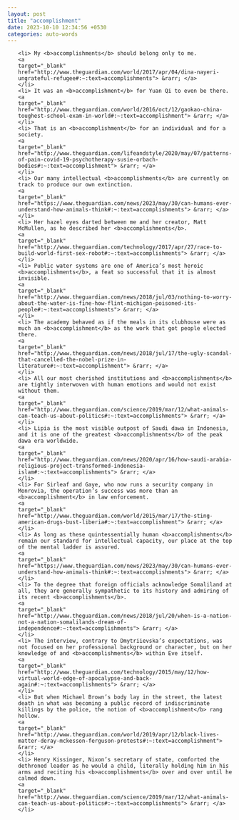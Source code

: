 ```yaml
---
layout: post
title: "accomplishment"
date: 2023-10-10 12:34:56 +0530
categories: auto-words
---
```

<ol>

    <li> My <b>accomplishments</b> should belong only to me.
    <a 
    target="_blank" 
    href="http://www.theguardian.com/world/2017/apr/04/dina-nayeri-ungrateful-refugee#:~:text=accomplishments"> &rarr; </a>
    </li>
    <li> It was an <b>accomplishment</b> for Yuan Qi to even be there.
    <a 
    target="_blank" 
    href="http://www.theguardian.com/world/2016/oct/12/gaokao-china-toughest-school-exam-in-world#:~:text=accomplishment"> &rarr; </a>
    </li>
    <li> That is an <b>accomplishment</b> for an individual and for a society.
    <a 
    target="_blank" 
    href="http://www.theguardian.com/lifeandstyle/2020/may/07/patterns-of-pain-covid-19-psychotherapy-susie-orbach-bodies#:~:text=accomplishment"> &rarr; </a>
    </li>
    <li> Our many intellectual <b>accomplishments</b> are currently on track to produce our own extinction.
    <a 
    target="_blank" 
    href="https://www.theguardian.com/news/2023/may/30/can-humans-ever-understand-how-animals-think#:~:text=accomplishments"> &rarr; </a>
    </li>
    <li> Her hazel eyes darted between me and her creator, Matt McMullen, as he described her <b>accomplishments</b>.
    <a 
    target="_blank" 
    href="http://www.theguardian.com/technology/2017/apr/27/race-to-build-world-first-sex-robot#:~:text=accomplishments"> &rarr; </a>
    </li>
    <li> Public water systems are one of America’s most heroic <b>accomplishments</b>, a feat so successful that it is almost invisible.
    <a 
    target="_blank" 
    href="http://www.theguardian.com/news/2018/jul/03/nothing-to-worry-about-the-water-is-fine-how-flint-michigan-poisoned-its-people#:~:text=accomplishments"> &rarr; </a>
    </li>
    <li> The academy behaved as if the meals in its clubhouse were as much an <b>accomplishment</b> as the work that got people elected there.
    <a 
    target="_blank" 
    href="http://www.theguardian.com/news/2018/jul/17/the-ugly-scandal-that-cancelled-the-nobel-prize-in-literature#:~:text=accomplishment"> &rarr; </a>
    </li>
    <li> All our most cherished institutions and <b>accomplishments</b> are tightly interwoven with human emotions and would not exist without them.
    <a 
    target="_blank" 
    href="http://www.theguardian.com/science/2019/mar/12/what-animals-can-teach-us-about-politics#:~:text=accomplishments"> &rarr; </a>
    </li>
    <li> Lipia is the most visible outpost of Saudi dawa in Indonesia, and it is one of the greatest <b>accomplishments</b> of the peak dawa era worldwide.
    <a 
    target="_blank" 
    href="http://www.theguardian.com/news/2020/apr/16/how-saudi-arabia-religious-project-transformed-indonesia-islam#:~:text=accomplishments"> &rarr; </a>
    </li>
    <li> For Sirleaf and Gaye, who now runs a security company in Monrovia, the operation’s success was more than an <b>accomplishment</b> in law enforcement.
    <a 
    target="_blank" 
    href="http://www.theguardian.com/world/2015/mar/17/the-sting-american-drugs-bust-liberia#:~:text=accomplishment"> &rarr; </a>
    </li>
    <li> As long as these quintessentially human <b>accomplishments</b> remain our standard for intellectual capacity, our place at the top of the mental ladder is assured.
    <a 
    target="_blank" 
    href="https://www.theguardian.com/news/2023/may/30/can-humans-ever-understand-how-animals-think#:~:text=accomplishments"> &rarr; </a>
    </li>
    <li> To the degree that foreign officials acknowledge Somaliland at all, they are generally sympathetic to its history and admiring of its recent <b>accomplishments</b>.
    <a 
    target="_blank" 
    href="http://www.theguardian.com/news/2018/jul/20/when-is-a-nation-not-a-nation-somalilands-dream-of-independence#:~:text=accomplishments"> &rarr; </a>
    </li>
    <li> The interview, contrary to Dmytriievska’s expectations, was not focused on her professional background or character, but on her knowledge of and <b>accomplishments</b> within Eve itself.
    <a 
    target="_blank" 
    href="http://www.theguardian.com/technology/2015/may/12/how-virtual-world-edge-of-apocalypse-and-back-again#:~:text=accomplishments"> &rarr; </a>
    </li>
    <li> But when Michael Brown’s body lay in the street, the latest death in what was becoming a public record of indiscriminate killings by the police, the notion of <b>accomplishment</b> rang hollow.
    <a 
    target="_blank" 
    href="http://www.theguardian.com/world/2019/apr/12/black-lives-matter-deray-mckesson-ferguson-protests#:~:text=accomplishment"> &rarr; </a>
    </li>
    <li> Henry Kissinger, Nixon’s secretary of state, comforted the dethroned leader as he would a child, literally holding him in his arms and reciting his <b>accomplishments</b> over and over until he calmed down.
    <a 
    target="_blank" 
    href="http://www.theguardian.com/science/2019/mar/12/what-animals-can-teach-us-about-politics#:~:text=accomplishments"> &rarr; </a>
    </li>
